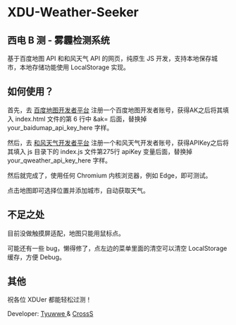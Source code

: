 # XDU-Weather-Seeker

## 西电 B 测 - 雾霾检测系统

基于百度地图 API 和和风天气 API 的网页，纯原生 JS 开发，支持本地保存城市，本地存储功能使用 LocalStorage 实现。

## 如何使用？

首先，去 [百度地图开发者平台](https://lbsyun.baidu.com/apiconsole/center) 注册一个百度地图开发者账号，获得AK之后将其填入 index.html 文件的第 6 行中 &ak= 后面，替换掉 your_baidumap_api_key_here 字样。

然后，去 [和风天气开发者平台](https://dev.qweather.com/) 注册一个和风天气开发者账号，获得APIKey之后将其填入 js 目录下的 index.js 文件第275行 apiKey 变量后面，替换掉 your_qweather_api_key_here 字样。

然后就完成了，使用任何 Chromium 内核浏览器，例如 Edge，即可测试。

点击地图即可选择位置并添加城市，自动获取天气。

## 不足之处

目前没做触摸屏适配，地图只能用鼠标点。

可能还有一些 bug，懒得修了，点左边的菜单里面的清空可以清空 LocalStorage 缓存，方便 Debug。

## 其他

祝各位 XDUer 都能轻松过测！

Developer: [Tyuwwe ](https://github.com/1324151534)& [CrossS](https://github.com/1825988774)
